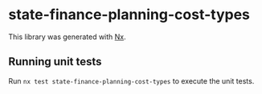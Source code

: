 # state-finance-planning-cost-types

This library was generated with [Nx](https://nx.dev).

## Running unit tests

Run `nx test state-finance-planning-cost-types` to execute the unit tests.
